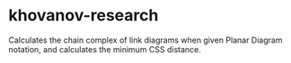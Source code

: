 # khovanov-research
Calculates the chain complex of link diagrams when given Planar Diagram notation, and calculates the minimum CSS distance.
